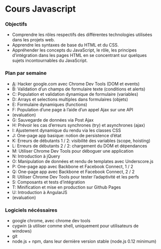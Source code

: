 # Cours Javascript

### Objectifs

- Comprendre les rôles respectifs des différentes technologies utilisées dans les projets web.
- Apprendre les syntaxes de base du HTML et du CSS.
- Appréhender les concepts du JavaScript, le rôle, les principes d’intégration dans les pages HTML en se concentrant sur quelques sujets incontournables du JavaScript.

### Plan par semaine

- [A](A.md): Hacker google.com avec Chrome Dev Tools (DOM et events)
- B: Validation d’un champs de formulaire texte (conditions et alerts)
- C: Population et validation dynamique de formulaire (variables)
- D: Arrays et selections multiples dans formulaires (objets)
- E: Formulaire dynamiques (functions)
- F: Population d’une page à l’aide d’un appel Ajax sur une API
- (evaluation)
- G: Sauvegarde de données via Post Ajax
- H: Prévoir les cas d’erreurs synchrones (try) et asynchrones (ajax)
- I: Ajustement dynamique du rendu via les classes CSS
- J: One-page app basique: notion de persistence d’état
- K: Erreurs de débutants 1 / 2: visibilité des variables (scope, hoisting)
- L: Erreurs de débutants 2 / 2: chargement du DOM et dépendances
- M: Utiliser Chrome Dev Tools pour déboguer une application
- N: Introduction à jQuery
- O: Manipulation de données et rendu de templates avec Underscore.js 
- P: One-page app avec Backbone et Facebook Connect, 1 / 2
- Q: One-page app avec Backbone et Facebook Connect, 2 / 2 
- R: Utiliser Chrome Dev Tools pour tester l’adaptivité et les perfs
- S: Composants et tests d’intégration
- T: Minification et mise en production sur Github Pages
- U: Introduction à AngularJS 
- (evaluation)

### Logiciels nécéssaires

- google chrome, avec chrome dev tools
- cygwin (à utiliser comme shell, uniquement pour utilisateurs de windows)
- git
- node.js + npm, dans leur dernière version stable (node.js 0.12 minimum)
